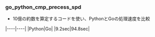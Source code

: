 ### go_python_cmp_precess_spd

- 10億の約数を算定するコードを使い、PythonとGoの処理速度を比較

|----|----|
|Python|Go|
|9.2sec|94.8sec|
